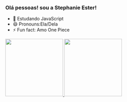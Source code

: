 ### Olá pessoas! sou a Stephanie Ester!
- 🌱 Estudando JavaScript 
- 😄 Pronouns:Ela/Dela 
- ⚡ Fun fact: Amo One Piece

<div>
  <a href="https://github.com/roberto-hofstetter">
  <img height="180em" src="https://github-readme-stats.vercel.app/api?username=StephaniEster&show_icons=true&theme=tokyonight&include_all_commits=true&count_private=true"/>
  <img height="180em" src="https://github-readme-stats.vercel.app/api/top-langs/?username=StephaniEster&layout=compact&langs_count=6&theme=tokyonight"/>
</div>

